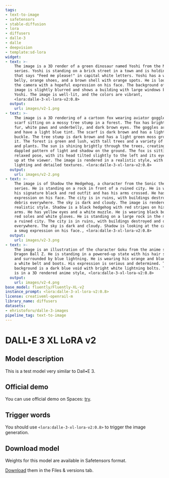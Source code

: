 ```yaml
---
tags:
- text-to-image
- safetensors
- stable-diffusion
- lora
- diffusers
- dalle-3
- dalle
- deepvision
- template:sd-lora
widget:
- text: >-
    The image is a 3D render of a green dinosaur named Yoshi from the Mario
    series. Yoshi is standing on a brick street in a town and is holding a sign
    that says "Feed me please!" in capital white letters. Yoshi has a white
    belly, orange shoes, and a brown shell with orange spots. He is looking at
    the camera with a hopeful expression on his face. The background of the
    image is slightly blurred and shows a building with large windows behind
    Yoshi. The image is well-lit, and the colors are vibrant,
    <lora:dalle-3-xl-lora-v2:0.8>
  output:
    url: images/v2-1.png
- text: >-
    The image is a 3D rendering of a cartoon fox wearing aviator goggles and a
    scarf sitting on a mossy tree stump in a forest. The fox has bright orange
    fur, white paws and underbelly, and dark brown eyes. The goggles are brown
    and have a light blue tint. The scarf is dark brown and has a light brown
    buckle. The tree stump is dark brown and has a light green moss growing on
    it. The forest is green and lush, with tall trees and a variety of shrubs
    and plants. The sun is shining brightly through the trees, creating a
    dappled pattern of light and shadow on the ground. The fox is sitting in a
    relaxed pose, with its head tilted slightly to the left and its eyes looking
    up at the viewer. The image is rendered in a realistic style, with soft
    lighting and detailed textures. <lora:dalle-3-xl-lora-v2:0.8>
  output:
    url: images/v2-2.png
- text: >-
    The image is of Shadow the Hedgehog, a character from the Sonic the Hedgehog
    series. He is standing on a rock in front of a ruined city. He is wearing
    his signature black and red outfit and has his arms crossed. He has a smug
    expression on his face. The city is in ruins, with buildings destroyed and
    debris everywhere. The sky is dark and cloudy. The image is rendered in a
    realistic style. Shadow is a black hedgehog with red stripes on his head and
    arms. He has yellow eyes and a white muzzle. He is wearing black boots with
    red soles and white gloves. He is standing on a large rock in the middle of
    a ruined city. The city is in ruins, with buildings destroyed and debris
    everywhere. The sky is dark and cloudy. Shadow is looking at the camera with
    a smug expression on his face., <lora:dalle-3-xl-lora-v2:0.8>
  output:
    url: images/v2-3.png
- text: >-
    The image is an illustration of the character Goku from the anime series
    Dragon Ball Z. He is standing in a powered-up state with his hair spiked up
    and surrounded by blue lightning. He is wearing his orange and blue gi with
    a white belt and boots. His expression is serious and determined. The
    background is a dark blue void with bright white lightning bolts. The image
    is in a 3D rendered anime style, <lora:dalle-3-xl-lora-v2:0.8>
  output:
    url: images/v2-4.png
base_model: fluently/Fluently-XL-v2
instance_prompt: <lora:dalle-3-xl-lora-v2:0.8>
license: creativeml-openrail-m
library_name: diffusers
datasets:
- ehristoforu/dalle-3-images
pipeline_tag: text-to-image
---
```

# DALL•E 3 XL LoRA v2

<Gallery />

## Model description 

This is a test model very similar to Dall•E 3.

## Official demo

You can use official demo on Spaces: [try](https://huggingface.co/spaces/ehristoforu/dalle-3-xl-lora-v2).

## Trigger words

You should use `<lora:dalle-3-xl-lora-v2:0.8>` to trigger the image generation.


## Download model

Weights for this model are available in Safetensors format.

[Download](/ehristoforu/dalle-3-xl-v2/tree/main) them in the Files & versions tab.